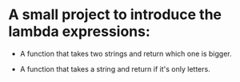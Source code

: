 # A small project to introduce the lambda expressions:

* A function that takes two strings and return which one is bigger.

* A function that takes a string and return if it's only letters.
